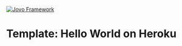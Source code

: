[![Jovo Framework](https://www.jovo.tech/downloads/jovo-header.png)](https://www.jovo.tech)

# Template: Hello World on Heroku